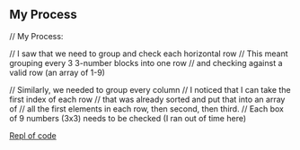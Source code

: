 ## My Process

// My Process:

// I saw that we need to group and check each horizontal row
// This meant grouping every 3 3-number blocks into one row
// and checking against a valid row (an array of 1-9)

// Similarly, we needed to group every column
// I noticed that I can take the first index of each row
// that was already sorted and put that into an array of 
// all the first elements in each row, then second, then third.
// Each box of 9 numbers (3x3) needs to be checked (I ran out of time here)

[Repl of code](https://repl.it/@bld010/Sudoku-Code-Challenge)